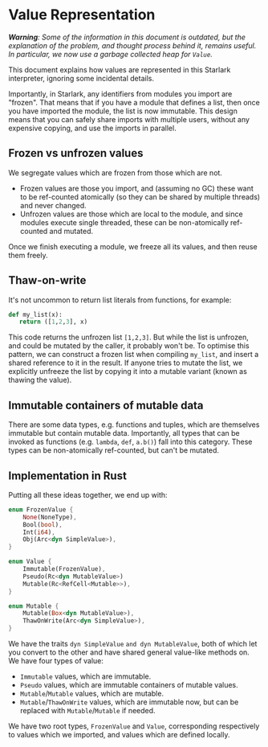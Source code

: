 # Value Representation

_**Warning**: Some of the information in this document is outdated, but the explanation of the problem, and thought process behind it, remains useful. In particular, we now use a garbage collected heap for `Value`._

This document explains how values are represented in this Starlark interpreter, ignoring some incidental details.

Importantly, in Starlark, any identifiers from modules you import are "frozen". That means that if you have a module that defines a list, then once you have imported the module, the list is now immutable. This design means that you can safely share imports with multiple users, without any expensive copying, and use the imports in parallel.

## Frozen vs unfrozen values

We segregate values which are frozen from those which are not.

* Frozen values are those you import, and (assuming no GC) these want to be ref-counted atomically (so they can be shared by multiple threads) and never changed.
* Unfrozen values are those which are local to the module, and since modules execute single threaded, these can be non-atomically ref-counted and mutated.

Once we finish executing a module, we freeze all its values, and then reuse them freely.

## Thaw-on-write

It's not uncommon to return list literals from functions, for example:

```python
def my_list(x):
   return ([1,2,3], x)
```

This code returns the unfrozen list `[1,2,3]`. But while the list is unfrozen, and could be mutated by the caller, it probably won't be. To optimise this pattern, we can construct a frozen list when compiling `my_list`, and insert a shared reference to it in the result. If anyone tries to mutate the list, we explicitly unfreeze the list by copying it into a mutable variant (known as thawing the value).

## Immutable containers of mutable data

There are some data types, e.g. functions and tuples, which are themselves immutable but contain mutable data. Importantly, all types that can be invoked as functions (e.g. `lambda`, `def`, `a.b()`) fall into this category. These types can be non-atomically ref-counted, but can't be mutated.

## Implementation in Rust

Putting all these ideas together, we end up with:

```rust
enum FrozenValue {
    None(NoneType),
    Bool(bool),
    Int(i64),
    Obj(Arc<dyn SimpleValue>),
}

enum Value {
    Immutable(FrozenValue),
    Pseudo(Rc<dyn MutableValue>)
    Mutable(Rc<RefCell<Mutable>>),
}

enum Mutable {
    Mutable(Box<dyn MutableValue>),
    ThawOnWrite(Arc<dyn SimpleValue>),
}
```

We have the traits `dyn SimpleValue` `and dyn MutableValue`, both of which let you convert to the other and have shared general value-like methods on. We have four types of value:

* `Immutable` values, which are immutable.
* `Pseudo` values, which are immutable containers of mutable values.
* `Mutable`/`Mutable` values, which are mutable.
* `Mutable`/`ThawOnWrite` values, which are immutable now, but can be replaced with `Mutable`/`Mutable` if needed.

We have two root types, `FrozenValue` and `Value`, corresponding respectively to values which we imported, and values which are defined locally.
